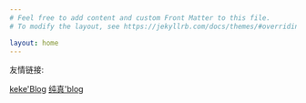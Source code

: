 ```yaml
---
# Feel free to add content and custom Front Matter to this file.
# To modify the layout, see https://jekyllrb.com/docs/themes/#overriding-theme-defaults

layout: home
---
```



友情链接:  

[keke'Blog](http://www.lanact.xyz)
[纯真'blog](http://www.droidkali.xyz)
